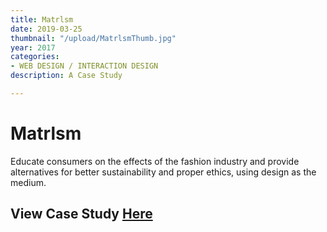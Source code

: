 ```yaml
---
title: Matrlsm
date: 2019-03-25
thumbnail: "/upload/MatrlsmThumb.jpg"
year: 2017
categories:
- WEB DESIGN / INTERACTION DESIGN
description: A Case Study

---
```

# Matrlsm

Educate consumers on the effects of the fashion industry and provide alternatives for better sustainability and proper ethics, using design as the medium.

## View Case Study [Here](https://www.behance.net/gallery/83266895/Case-Study-Matrlsm)
